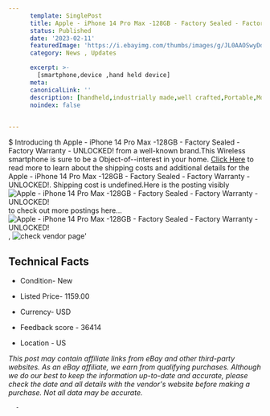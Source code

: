 ```yaml
---
      template: SinglePost
      title: Apple - iPhone 14 Pro Max -128GB - Factory Sealed - Factory Warranty - UNLOCKED!
      status: Published
      date: '2023-02-11'
      featuredImage: 'https://i.ebayimg.com/thumbs/images/g/JL0AAOSwyDdjKIPN/s-l225.jpg'
      category: News , Updates

      excerpt: >-
        [smartphone,device ,hand held device]
      meta:
      canonicalLink: ''
      description: [handheld,industrially made,well crafted,Portable,Mobile,Compact,Convenient,Lightweight,Maneuverable,Man-portable,Miniature,Carriable,Hand-held,Light,Holdable,Transportable,Mobile device,Pocket-sized,On-the-go,Wireless,Cordless,Compact size,Convenient size, smartphone,device ,hand held device]
      noindex: false
      

---
```

$
      Introducing th Apple - iPhone 14 Pro Max -128GB - Factory Sealed - Factory Warranty - UNLOCKED! from a well-known brand.This Wireless smartphone is sure to be a Object-of--interest in your home. [Click Here](https://www.ebay.com/itm/165683558538?hash=item269382788a%3Ag%3AJL0AAOSwyDdjKIPN&mkevt=1&mkcid=1&mkrid=711-53200-19255-0&campid=%253CePNCampaignId%253E&customid=%253CreferenceId%253E&toolid=10049) to read more to learn about the shipping costs and additional details for the Apple - iPhone 14 Pro Max -128GB - Factory Sealed - Factory Warranty - UNLOCKED!. Shipping cost is undefined.Here is the posting visibly ![Apple - iPhone 14 Pro Max -128GB - Factory Sealed - Factory Warranty - UNLOCKED!](https://i.ebayimg.com/thumbs/images/g/JL0AAOSwyDdjKIPN/s-l225.jpg) to check out more postings here... ![Apple - iPhone 14 Pro Max -128GB - Factory Sealed - Factory Warranty - UNLOCKED!](https://i.ebayimg.com/images/g/JL0AAOSwyDdjKIPN/s-l640.jpg), ![check vendor page]()'

      

 ## Technical Facts 



     
      

 - Condition- New 


      

 - Listed Price- 1159.00 


      

 - Currency- USD 


      

 - Feedback score - 36414 


      

 - Location - US 


      
      

 *_This post may contain affiliate links from eBay and other third-party websites. As an eBay affiliate, we earn from qualifying purchases. Although we do our best to keep the information up-to-date and accurate, please check the date and all details with the vendor's website before making a purchase. Not all data may be accurate._*




      -
